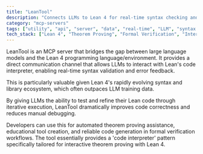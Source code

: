 ```yaml
---
title: "LeanTool"
description: "Connects LLMs to Lean 4 for real-time syntax checking and error correction in theorem proving code."
category: "mcp-servers"
tags: ["utility", "api", "server", "data", "real-time", "LLM", "syntax validation", "error feedback", "theorem proving"]
tech_stack: ["Lean 4", "Theorem Proving", "Formal Verification", "Interactive Theorem Provers", "Large Language Models"]
---
```


LeanTool is an MCP server that bridges the gap between large language models and the Lean 4 programming language/environment. It provides a direct communication channel that allows LLMs to interact with Lean's code interpreter, enabling real-time syntax validation and error feedback. 

This is particularly valuable given Lean 4's rapidly evolving syntax and library ecosystem, which often outpaces LLM training data.

By giving LLMs the ability to test and refine their Lean code through iterative execution, LeanTool dramatically improves code correctness and reduces manual debugging. 

Developers can use this for automated theorem proving assistance, educational tool creation, and reliable code generation in formal verification workflows. The tool essentially provides a 'code interpreter' pattern specifically tailored for interactive theorem proving with Lean 4.
